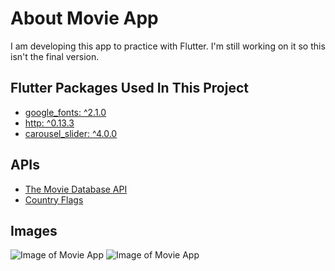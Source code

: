 # About Movie App

I am developing this app to practice with Flutter. I'm still working on it so this isn't the final version.

## Flutter Packages Used In This Project
  
- [google_fonts: ^2.1.0](https://pub.dev/packages/google_fonts)
- [http: ^0.13.3](https://pub.dev/packages/http)
- [carousel_slider: ^4.0.0](https://pub.dev/packages/carousel_slider)

## APIs

- [The Movie Database API](https://www.themoviedb.org/documentation/api) </br>
- [Country Flags](https://www.countryflags.io/)

## Images

![Image of Movie App](https://i.imgur.com/9s3J6Rh.png)
![Image of Movie App](https://i.imgur.com/zkSEL7k.png)

